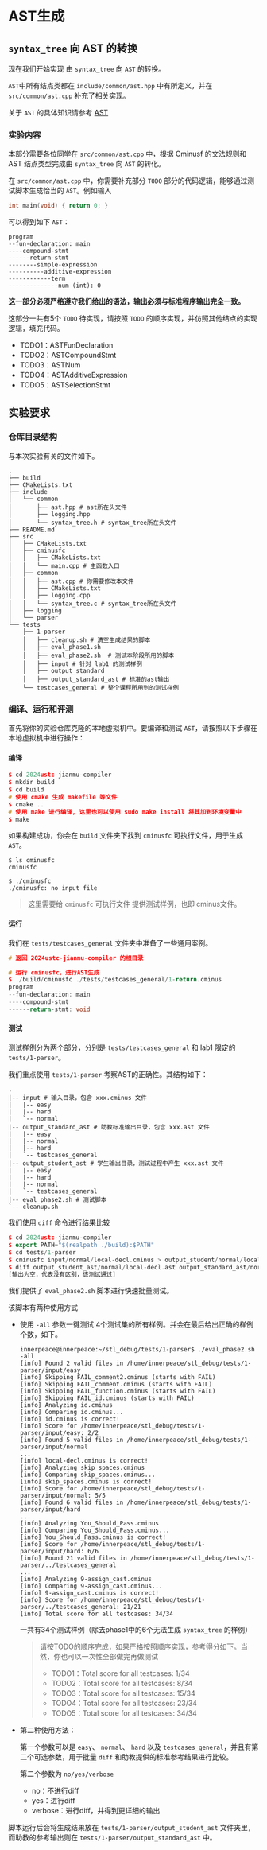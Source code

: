 # AST生成

## `syntax_tree` 向 AST 的转换

现在我们开始实现 由 `syntax_tree` 向 `AST` 的转换。

`AST`中所有结点类都在 `include/common/ast.hpp` 中有所定义，并在 `src/common/ast.cpp` 补充了相关实现。

关于 `AST` 的具体知识请参考 [AST](./AST.md)

### 实验内容

本部分需要各位同学在 `src/common/ast.cpp` 中，根据 Cminusf 的文法规则和 AST 结点类型完成由 `syntax_tree` 向 `AST` 的转化。 

在 `src/common/ast.cpp` 中，你需要补充部分 `TODO` 部分的代码逻辑，能够通过测试脚本生成恰当的 `AST`。例如输入

```c++
int main(void) { return 0; }
```

可以得到如下 `AST`：

```
program
--fun-declaration: main
----compound-stmt
------return-stmt
--------simple-expression
----------additive-expression
------------term
--------------num (int): 0
```

**这一部分必须严格遵守我们给出的语法，输出必须与标准程序输出完全一致。**

这部分一共有5个 `TODO` 待实现，请按照 `TODO` 的顺序实现，并仿照其他结点的实现逻辑，填充代码。

- TODO1：ASTFunDeclaration
- TODO2：ASTCompoundStmt
- TODO3：ASTNum
- TODO4：ASTAdditiveExpression
- TODO5：ASTSelectionStmt

## 实验要求

### 仓库目录结构

与本次实验有关的文件如下。

```
.
├── build
├── CMakeLists.txt
├── include
│   └── common
│       ├── ast.hpp	# ast所在头文件
│       ├── logging.hpp
│       └── syntax_tree.h # syntax_tree所在头文件
├── README.md
├── src
│   ├── CMakeLists.txt
│   ├── cminusfc
│   │   ├── CMakeLists.txt
│   │   └── main.cpp # 主函数入口
│   ├── common
│   │   ├── ast.cpp # 你需要修改本文件
│   │   ├── CMakeLists.txt
│   │   ├── logging.cpp
│   │   └── syntax_tree.c # syntax_tree所在头文件
│   ├── logging
│   └── parser
└── tests
    ├── 1-parser
    │   ├── cleanup.sh # 清空生成结果的脚本
    │   ├── eval_phase1.sh
    │   ├── eval_phase2.sh	# 测试本阶段所用的脚本
    │   ├── input # 针对 lab1 的测试样例
    │   ├── output_standard
    │   ├── output_standard_ast # 标准的ast输出
    └── testcases_general # 整个课程所用到的测试样例
```

### 编译、运行和评测

首先将你的实验仓库克隆的本地虚拟机中。要编译和测试 `AST`，请按照以下步骤在本地虚拟机中进行操作：

#### 编译

```c++
$ cd 2024ustc-jianmu-compiler
$ mkdir build
$ cd build
# 使用 cmake 生成 makefile 等文件
$ cmake ..
# 使用 make 进行编译, 这里也可以使用 sudo make install 将其加到环境变量中
$ make
```

如果构建成功，你会在 `build` 文件夹下找到 `cminusfc` 可执行文件，用于生成 `AST`。

```
$ ls cminusfc
cminusfc

$ ./cminusfc
./cminusfc: no input file
```

>这里需要给 `cminusfc` 可执行文件 提供测试样例，也即 cminus文件。

#### 运行

我们在 `tests/testcases_general` 文件夹中准备了一些通用案例。

```c++
# 返回 2024ustc-jianmu-compiler 的根目录

# 运行 cminusfc，进行AST生成
$ ./build/cminusfc ./tests/testcases_general/1-return.cminus 
program
--fun-declaration: main
----compound-stmt
------return-stmt: void
```

#### 测试

测试样例分为两个部分，分别是 `tests/testcases_general` 和 lab1 限定的 `tests/1-parser`。

我们重点使用 `tests/1-parser` 考察AST的正确性。其结构如下：

```
.
|-- input # 输入目录，包含 xxx.cminus 文件
|   |-- easy
|   |-- hard
|   `-- normal
|-- output_standard_ast # 助教标准输出目录，包含 xxx.ast 文件
|   |-- easy
|   |-- normal
|   |-- hard
|   `-- testcases_general
|-- output_student_ast # 学生输出目录，测试过程中产生 xxx.ast 文件
|   |-- easy
|   |-- hard
|   |-- normal
|   `-- testcases_general
|-- eval_phase2.sh # 测试脚本
`-- cleanup.sh
```

我们使用 `diff` 命令进行结果比较

```c++
$ cd 2024ustc-jianmu-compiler
$ export PATH="$(realpath ./build):$PATH"
$ cd tests/1-parser
$ cminusfc input/normal/local-decl.cminus > output_student/normal/local-decl.ast
$ diff output_student_ast/normal/local-decl.ast output_standard_ast/normal/local-decl.ast
[输出为空，代表没有区别，该测试通过]
```

我们提供了 `eval_phase2.sh` 脚本进行快速批量测试。

该脚本有两种使用方式

- 使用 `-all` 参数一键测试 4个测试集的所有样例。并会在最后给出正确的样例个数，如下。

  ```
  innerpeace@innerpeace:~/stl_debug/tests/1-parser$ ./eval_phase2.sh -all
  [info] Found 2 valid files in /home/innerpeace/stl_debug/tests/1-parser/input/easy
  [info] Skipping FAIL_comment2.cminus (starts with FAIL)
  [info] Skipping FAIL_comment.cminus (starts with FAIL)
  [info] Skipping FAIL_function.cminus (starts with FAIL)
  [info] Skipping FAIL_id.cminus (starts with FAIL)
  [info] Analyzing id.cminus
  [info] Comparing id.cminus...
  [info] id.cminus is correct!
  [info] Score for /home/innerpeace/stl_debug/tests/1-parser/input/easy: 2/2
  [info] Found 5 valid files in /home/innerpeace/stl_debug/tests/1-parser/input/normal
  ...
  [info] local-decl.cminus is correct!
  [info] Analyzing skip_spaces.cminus
  [info] Comparing skip_spaces.cminus...
  [info] skip_spaces.cminus is correct!
  [info] Score for /home/innerpeace/stl_debug/tests/1-parser/input/normal: 5/5
  [info] Found 6 valid files in /home/innerpeace/stl_debug/tests/1-parser/input/hard
  ...
  [info] Analyzing You_Should_Pass.cminus
  [info] Comparing You_Should_Pass.cminus...
  [info] You_Should_Pass.cminus is correct!
  [info] Score for /home/innerpeace/stl_debug/tests/1-parser/input/hard: 6/6
  [info] Found 21 valid files in /home/innerpeace/stl_debug/tests/1-parser/../testcases_general
  ...
  [info] Analyzing 9-assign_cast.cminus
  [info] Comparing 9-assign_cast.cminus...
  [info] 9-assign_cast.cminus is correct!
  [info] Score for /home/innerpeace/stl_debug/tests/1-parser/../testcases_general: 21/21
  [info] Total score for all testcases: 34/34
  ```

  一共有34个测试样例（除去phase1中的6个无法生成 `syntax_tree` 的样例）

  >请按TODO的顺序完成，如果严格按照顺序实现，参考得分如下。当然，你也可以一次性全部做完再做测试
  >
  >- TODO1：Total score for all testcases: 1/34
  >- TODO2：Total score for all testcases: 8/34
  >- TODO3：Total score for all testcases: 15/34
  >- TODO4：Total score for all testcases: 23/34
  >- TODO5：Total score for all testcases: 34/34

- 第二种使用方法：

  第一个参数可以是 `easy`、 `normal`、 `hard` 以及 `testcases_general`，并且有第二个可选参数，用于批量 `diff` 和助教提供的标准参考结果进行比较。

  第二个参数为 `no/yes/verbose`

  - no：不进行diff
  - yes：进行diff
  - verbose：进行diff，并得到更详细的输出

脚本运行后会将生成结果放在 `tests/1-parser/output_student_ast` 文件夹里，而助教的参考输出则在 `tests/1-parser/output_standard_ast` 中。